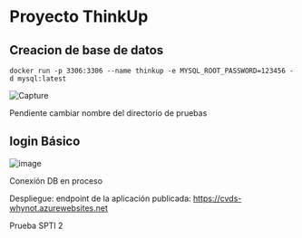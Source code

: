 # Proyecto ThinkUp

## Creacion de base de datos

`docker run -p 3306:3306 --name thinkup -e MYSQL_ROOT_PASSWORD=123456 -d mysql:latest`

![Capture](https://user-images.githubusercontent.com/63562181/233177588-f8093008-af77-45f4-a24c-992ff1839851.PNG)

Pendiente cambiar nombre del directorio de pruebas

## login Básico

![image](https://user-images.githubusercontent.com/63562181/233701538-12058fd6-3a0d-4e14-8abb-f083a0fe3790.png)

Conexión DB en proceso


Despliegue:
endpoint de la aplicación publicada: https://cvds-whynot.azurewebsites.net

Prueba SPTI 2